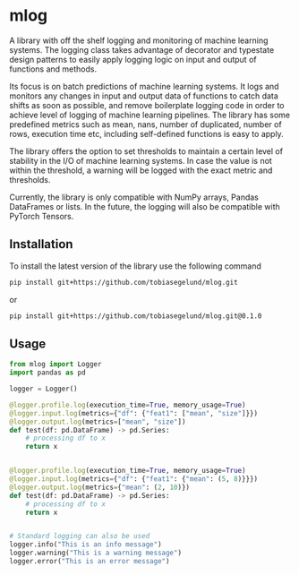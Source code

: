 # mlog
A library with off the shelf logging and monitoring of machine learning systems. The logging class takes advantage of decorator and typestate design patterns to easily apply logging logic on input and output of functions and methods.

Its focus is on batch predictions of machine learning systems. It logs and monitors any changes in input and output data of functions to catch data shifts as soon as possible, and remove boilerplate logging code in order to achieve level of logging of machine learning pipelines. The library has some predefined metrics such as mean, nans, number of duplicated, number of rows, execution time etc, including self-defined functions is easy to apply.

The library offers the option to set thresholds to maintain a certain level of stability in the I/O of machine learning systems. In case the value is not within the threshold, a warning will be logged with the exact metric and thresholds.

Currently, the library is only compatible with NumPy arrays, Pandas DataFrames or lists. In the future, the logging will also be compatible with PyTorch Tensors.

## Installation
To install the latest version of the library use the following command

```bash
pip install git+https://github.com/tobiasegelund/mlog.git
```

or

```bash
pip install git+https://github.com/tobiasegelund/mlog.git@0.1.0
```

## Usage
```python
from mlog import Logger
import pandas as pd

logger = Logger()

@logger.profile.log(execution_time=True, memory_usage=True)
@logger.input.log(metrics={"df": {"feat1": ["mean", "size"]}})
@logger.output.log(metrics=["mean", "size"])
def test(df: pd.DataFrame) -> pd.Series:
    # processing df to x
    return x


@logger.profile.log(execution_time=True, memory_usage=True)
@logger.input.log(metrics={"df": {"feat1": {"mean": (5, 8)}}})
@logger.output.log(metrics={"mean": (2, 10)})
def test(df: pd.DataFrame) -> pd.Series:
    # processing df to x
    return x


# Standard logging can also be used
logger.info("This is an info message")
logger.warning("This is a warning message")
logger.error("This is an error message")
```
